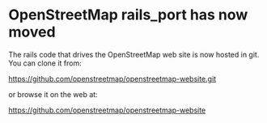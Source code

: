 # OpenStreetMap rails_port has now moved

The rails code that drives the OpenStreetMap web site is now hosted
in git. You can clone it from:

  https://github.com/openstreetmap/openstreetmap-website.git

or browse it on the web at:

  https://github.com/openstreetmap/openstreetmap-website
